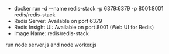 - docker run -d --name redis-stack -p 6379:6379 -p 8001:8001 redis/redis-stack
- Redis Server: Available on port 6379
- Redis Insight UI: Available on port 8001 (Web UI for Redis)
- Image Name: redis/redis-stack

run node server.js and node worker.js
